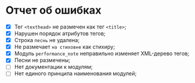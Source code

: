 # Отчет об ошибках

- [x] Тег `<texthead>` не размечен как тег `<title>`;
- [x] Нарушен порядок атрибутов тегов;
- [x] Строка `песнь` не удалена;
- [x] Не размечает `на стиховне` как стихиру;
- [x] Модуль `performance_note` неправильно изменяет XML-дерево тегов;
- [x] Песни не размечены;
- [ ] Нет документации к модулям;
- [ ] Нет единого принципа наименования модулей;
